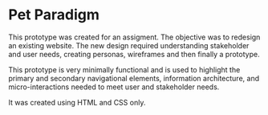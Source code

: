 # Pet Paradigm
This prototype was created for an assigment. The objective was to redesign an existing website. The new design required understanding stakeholder and user needs, creating personas, wireframes and then finally a prototype. 

This prototype is very minimally functional and is used to highlight the primary and secondary navigational elements, information architecture, and micro-interactions needed to meet user and stakeholder needs.

It was created using HTML and CSS only.
